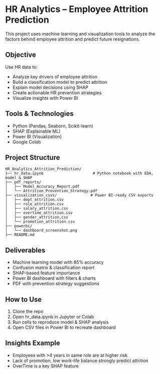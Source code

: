 # HR Analytics – Employee Attrition Prediction

This project uses machine learning and visualization tools to analyze the factors behind employee attrition and predict future resignations.


## Objective
Use HR data to:
- Analyze key drivers of employee attrition
- Build a classification model to predict attrition
- Explain model decisions using SHAP
- Create actionable HR prevention strategies
- Visualize insights with Power BI



##  Tools & Technologies
- Python (Pandas, Seaborn, Scikit-learn)
- SHAP (Explainable ML)
- Power BI (Visualization)
- Google Colab



##  Project Structure
```
HR_Analytics_Attrition_Prediction/
├── hr_data.ipynb                      # Python notebook with EDA, model & SHAP
├── pdf_reports/
│   ├── Model_Accuracy_Report.pdf
│   └── Attrition_Prevention_Strategy.pdf
├── visualization_csvs/               # Power BI-ready CSV exports
│   ├── dept_attrition.csv
│   ├── role_attrition.csv
│   ├── salary_attrition.csv
│   ├── overtime_attrition.csv
│   ├── gender_attrition.csv
│   └── promotion_attrition.csv
├── powerbi/
│   └── dashboard_screenshot.png
├── README.md
```



##  Deliverables
-  Machine learning model with 85% accuracy
-  Confusion matrix & classification report
-  SHAP-based feature importance
-  Power BI dashboard with filters & charts
-  PDF with prevention strategy suggestions



##  How to Use
1. Clone the repo
2. Open hr_data.ipynb in Jupyter or Colab
3. Run cells to reproduce model & SHAP analysis
4. Open CSV files in Power BI to recreate dashboard



##  Insights Example
- Employees with >4 years in same role are at higher risk
- Lack of promotion, low work-life balance strongly predict attrition
- OverTime is a key SHAP feature



